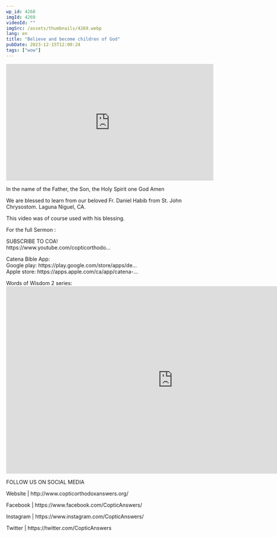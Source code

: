 ```yaml
---
wp_id: 4268
imgId: 4269
videoId: ""
imgSrc: /assets/thumbnails/4269.webp
lang: en
title: "Believe and become children of God"
pubDate: 2023-12-15T12:00:24
tags: ["wow"]
---
```


<p><iframe loading="lazy" title="YouTube video player" src="https://www.youtube.com/embed/KKGp9CWjzDI?si=2kUBY2E-Fp1Dd7kT" width="560" height="315" frameborder="0" allowfullscreen="allowfullscreen"></iframe></p>
<p>In the name of the Father, the Son, the Holy Spirit one God Amen</p>
<p>We are blessed to learn from our beloved Fr. Daniel Habib from St. John Chrysostom. Laguna Niguel, CA.</p>
<p>This video was of course used with his blessing.</p>

<p>For the full Sermon :</p>
<p>SUBSCRIBE TO COA!<br />
https://www.youtube.com/copticorthodo&#8230;</p>
<p>Catena Bible App:<br />
Google play: https://play.google.com/store/apps/de&#8230;<br />
Apple store: https://apps.apple.com/ca/app/catena-​&#8230;</p>
<p>Words of Wisdom 2 series:<br />
<iframe loading="lazy" title="Shouldn’t we pray when we feel like it?" width="900" height="506" src="https://www.youtube.com/embed/KJ0PxQ7ycaY?list=PLA20bNyz8F1DWwPAaKKwnEtNmB4URhPL4" frameborder="0" allow="accelerometer; autoplay; clipboard-write; encrypted-media; gyroscope; picture-in-picture; web-share" allowfullscreen></iframe></p>
<p>FOLLOW US ON SOCIAL MEDIA</p>
<p>Website | http://www.copticorthodoxanswers.org/</p>
<p>Facebook | https://www.facebook.com/CopticAnswers/</p>
<p>Instagram | https://www.instagram.com/CopticAnswers/</p>
<p>Twitter | https://twitter.com/CopticAnswers</p>
